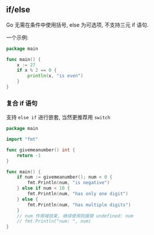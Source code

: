 ## if/else

Go 无需在条件中使用括号, else 为可选项, 不支持三元 if 语句.

一个示例:

```go
package main

func main() {
    x := 27
    if x % 2 == 0 {
        println(x, "is even")
    }
}
```

### 复合 if 语句

支持 `else if` 进行嵌套, 当然更推荐用 `switch`

```go
package main

import "fmt"

func givemeanumber() int {
	return -1
}

func main() {
	if num := givemeanumber(); num < 0 {
		fmt.Println(num, "is negative")
	} else if num < 10 {
		fmt.Println(num, "has only one digit")
	} else {
		fmt.Println(num, "has multiple digits")
	}
	// num 作用域结束, 继续使用则报错 undefined: num
	// fmt.Println("num: ", num)
}

```